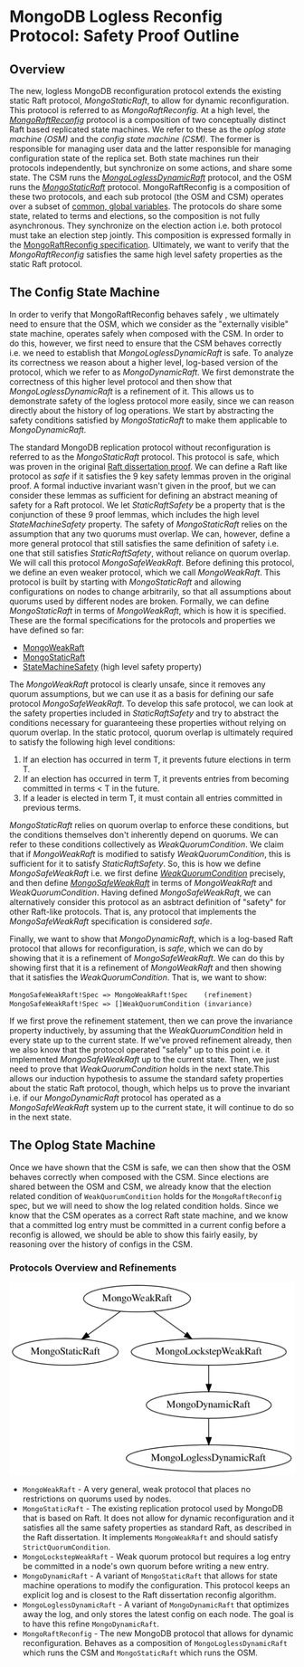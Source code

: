 # MongoDB Logless Reconfig Protocol: Safety Proof Outline

## Overview

The new, logless MongoDB reconfiguration protocol extends the existing static Raft protocol, *MongoStaticRaft*, to allow for dynamic reconfiguration. This protocol is referred to as *MongoRaftReconfig.* At a high level, the *[MongoRaftReconfig](https://github.com/will62794/logless-reconfig/blob/a26545cb9d0a093ee24bd07d822f5535b865d370/refinement/MongoRaftReconfig.tla)* protocol is a composition of two conceptually distinct Raft based replicated state machines. We refer to these as the *oplog state machine (OSM)* and the *config state machine (CSM)*. The former is responsible for managing user data and the latter responsible for managing configuration state of the replica set. Both state machines run their protocols independently, but synchronize on some actions, and share some state. The CSM runs the *[MongoLoglessDynamicRaft](https://github.com/will62794/logless-reconfig/blob/a26545cb9d0a093ee24bd07d822f5535b865d370/refinement/MongoLoglessDynamicRaft.tla)* protocol, and the OSM runs the *[MongoStaticRaft](https://github.com/will62794/logless-reconfig/blob/a26545cb9d0a093ee24bd07d822f5535b865d370/refinement/MongoStaticRaft.tla)* protocol. MongoRaftReconfig is a composition of these two protocols, and each sub protocol (the OSM and CSM) operates over a subset of [common, global variables](https://github.com/will62794/logless-reconfig/blob/9c83df264e41cd6b51f1e9ed9c6d64a4deb300bd/refinement/MongoRaftReconfig.tla#L16-L23). The protocols do share some state, related to terms and elections, so the composition is not fully asynchronous. They synchronize on the election action i.e. both protocol must take an election step jointly. This composition is expressed formally in the [MongoRaftReconfig specification](https://github.com/will62794/logless-reconfig/blob/a26545cb9d0a093ee24bd07d822f5535b865d370/refinement/MongoRaftReconfig.tla#L80-L123). Ultimately, we want to verify that the *MongoRaftReconfig* satisfies the same high level safety properties as the static Raft protocol.

## The Config State Machine

In order to verify that MongoRaftReconfig behaves safely , we ultimately need to ensure that the OSM, which we consider as the "externally visible" state machine, 
operates safely when composed with the CSM. In order to do this, however, we first need to ensure that the CSM behaves correctly i.e. we need to establish that *MongoLoglessDynamicRaft* is safe. To analyze its correctness we reason about a higher level, log-based version of the protocol, which we refer to as *MongoDynamicRaft*. We first demonstrate the correctness of this higher level protocol and then show that *MongoLoglessDynamicRaft* is a refinement of it. This allows us to demonstrate safety of the logless protocol more easily, since we can reason directly about the history of log operations. We start by abstracting the safety conditions satisfied by *MongoStaticRaft* to make them applicable to *MongoDynamicRaft*.

The standard MongoDB replication protocol without reconfiguration is referred to as the *MongoStaticRaft* protocol. This protocol is safe, which was proven in the original [Raft dissertation proof](raft-dissertation-proof.pdf). We can define a Raft like protocol as *safe* if it satisfies the 9 key safety lemmas proven in the original proof. A formal inductive invariant wasn't given in the proof, but we can consider these lemmas as sufficient for defining an abstract meaning of safety for a Raft protocol. We let *StaticRaftSafety* be a property that is the conjunction of these 9 proof lemmas, which includes the high level *StateMachineSafety* property. The safety of *MongoStaticRaft* relies on the assumption that any two quorums must overlap. We can, however, define a more general protocol that still satisfies the same definition of safety i.e. one that still satisfies *StaticRaftSafety*, without reliance on quorum overlap. We will call this protocol *MongoSafeWeakRaft*.  Before defining this protocol, we define an even weaker protocol, which we call *MongoWeakRaft*. This protocol is built by starting with *MongoStaticRaft* and allowing configurations on nodes to change arbitrarily, so that all assumptions about quorums used by different nodes are broken. Formally, we can define *MongoStaticRaft* in terms of *MongoWeakRaft*, which is how it is specified. These are the formal specifications for the protocols and properties we have defined so far:

- [MongoWeakRaft](https://github.com/will62794/logless-reconfig/blob/9c83df264e41cd6b51f1e9ed9c6d64a4deb300bd/refinement/MongoWeakRaft.tla)
- [MongoStaticRaft](https://github.com/will62794/logless-reconfig/blob/9c83df264e41cd6b51f1e9ed9c6d64a4deb300bd/refinement/MongoStaticRaft.tla)
- [StateMachineSafety](https://github.com/will62794/logless-reconfig/blob/9c83df264e41cd6b51f1e9ed9c6d64a4deb300bd/refinement/MongoWeakRaft.tla#L261-L263) (high level safety property)

The *MongoWeakRaft* protocol is clearly unsafe, since it removes any quorum assumptions, but we can use it as a basis for defining our safe protocol *MongoSafeWeakRaft*. To develop this safe protocol, we can look at the safety properties included in *StaticRaftSafety* and try to abstract the conditions necessary for guaranteeing these properties without relying on quorum overlap. In the static protocol, quorum overlap is ultimately required to satisfy the following high level conditions:

1. If an election has occurred in term T, it prevents future elections in term T.
2. If an election has occurred in term T, it prevents entries from becoming committed in terms < T in the future.
3. If a leader is elected in term T, it must contain all entries committed in previous terms.

*MongoStaticRaft* relies on quorum overlap to enforce these conditions, but the conditions themselves don't inherently depend on quorums. We can refer to these conditions collectively as  *WeakQuorumCondition*. We claim that if *MongoWeakRaft* is modified to satisfy *WeakQuorumCondition*, this is sufficient for it to satisfy *StaticRaftSafety*. So, this is how we define *MongoSafeWeakRaft* i.e. we first define *[WeakQuorumCondition](https://github.com/will62794/logless-reconfig/blob/9c83df264e41cd6b51f1e9ed9c6d64a4deb300bd/refinement/MongoSafeWeakRaft.tla#L40-L56)* precisely, and then define *[MongoSafeWeakRaft](https://github.com/will62794/logless-reconfig/blob/9c83df264e41cd6b51f1e9ed9c6d64a4deb300bd/refinement/MongoSafeWeakRaft.tla#L58-L67)* in terms of *MongoWeakRaft* and *WeakQuorumCondition*. Having defined *MongoSafeWeakRaft*, we can alternatively consider this protocol as an asbtract definition of "safety" for other Raft-like protocols. That is, any protocol that implements the *MongoSafeWeakRaft* specification is considered *safe*.

Finally, we want to show that *MongoDynamicRaft*, which is a log-based Raft protocol that allows for reconfiguration, is *safe*, which we can do by showing that it is a refinement of *MongoSafeWeakRaft*. We can do this by showing first that it is a refinement of *MongoWeakRaft* and then showing that it satisfies the *WeakQuorumCondition*. That is, we want to show:

```
MongoSafeWeakRaft!Spec => MongoWeakRaft!Spec    (refinement)
MongoSafeWeakRaft!Spec => []WeakQuorumCondition (invariance)
```
If we first prove the refinement statement, then we can prove the invariance property inductively, by assuming that the *WeakQuorumCondition* held in every state up to the current state. If we've proved refinement already, then we also know that the protocol operated "safely" up to this point i.e. it implemented *MongoSafeWeakRaft* up to the current state. Then, we just need to prove that *WeakQuorumCondition* holds in the next state.This allows our induction hypothesis to assume the standard safety properties about the static Raft protocol, though, which helps us to prove the invariant i.e. if our *MongoDynamicRaft* protocol has operated as a *MongoSafeWeakRaft* system up to the current state, it will continue to do so in the next state.







## The Oplog State Machine

Once we have shown that the CSM is safe, we can then show that the OSM behaves correctly when composed with the CSM. Since elections are shared between the OSM and CSM, we already know that the election related condition of `WeakQuorumCondition` holds for the `MongoRaftReconfig` spec, but we will need to show the log related condition holds. Since we know that the CSM operates as a correct Raft state machine, and we know that a committed log entry must be committed in a current config before a reconfig is allowed, we should be able to show this fairly easily, by reasoning over the history of configs in the CSM.

### Protocols Overview and Refinements

![](refinements.png)

- `MongoWeakRaft` - A very general, weak protocol that places no restrictions on quorums used by nodes.
- `MongoStaticRaft` - The existing replication protocol used by MongoDB that is based on Raft. It does not allow for dynamic reconfiguration and it satisfies all the same safety properties as standard Raft, as described in the Raft dissertation. It implements `MongoWeakRaft` and should satisfy `StrictQuorumCondition`.
- `MongoLockstepWeakRaft` - Weak quorum protocol but requires a log entry be committed in a node's own quorum before writing a new entry.
- `MongoDynamicRaft` - A variant of `MongoStaticRaft` that allows for state machine operations to modify the configuration. This protocol keeps an explicit log and is closest to the Raft dissertation reconfig algorithm.
- `MongoLoglessDynamicRaft` - A variant of `MongoDynamicRaft` that optimizes away the log, and only stores the latest config on each node. The goal is to have this refine `MongoDynamicRaft`.
- `MongoRaftReconfig` - The new MongoDB protocol that allows for dynamic reconfiguration. Behaves as a composition of `MongoLoglessDynamicRaft` which runs the CSM and `MongoStaticRaft` which runs the OSM.